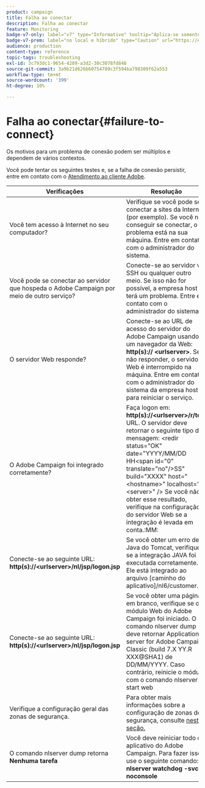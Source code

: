 ```yaml
---
product: campaign
title: Falha ao conectar
description: Falha ao conectar
feature: Monitoring
badge-v7-only: label="v7" type="Informative" tooltip="Aplica-se somente ao Campaign Classic v7"
badge-v7-prem: label="no local e híbrido" type="Caution" url="https://experienceleague.adobe.com/docs/campaign-classic/using/installing-campaign-classic/architecture-and-hosting-models/hosting-models-lp/hosting-models.html?lang=pt-BR" tooltip="Aplica-se somente a implantações locais e híbridas"
audience: production
content-type: reference
topic-tags: troubleshooting
exl-id: 3c793dc1-9654-4289-a3d2-30c3078fd848
source-git-commit: 3a9b21d626b60754789c3f594ba798309f62a553
workflow-type: tm+mt
source-wordcount: '399'
ht-degree: 10%

---
```


# Falha ao conectar{#failure-to-connect}



Os motivos para um problema de conexão podem ser múltiplos e dependem de vários contextos.

Você pode tentar os seguintes testes e, se a falha de conexão persistir, entre em contato com o [Atendimento ao cliente Adobe](https://helpx.adobe.com/br/enterprise/admin-guide.html/enterprise/using/support-for-experience-cloud.ug.html).



<table> 
<thead> 
<tr> 
<th>Verificações<br /> </th> 
<th>Resolução<br /> </th> 
</tr> 
</thead> 
<tbody> 
<tr> 
<td>Você tem acesso à Internet no seu computador?</td> 
<td>Verifique se você pode se conectar a sites da Internet (por exemplo). Se você não conseguir se conectar, o problema está na sua máquina. Entre em contato com o administrador do sistema.</td>
</tr>
<tr> 
<td>Você pode se conectar ao servidor que hospeda o Adobe Campaign por meio de outro serviço?</td> 
<td>Conecte-se ao servidor via SSH ou qualquer outro meio. Se isso não for possível, a empresa host terá um problema. Entre em contato com o administrador do sistema.</td>
</tr>
<tr> 
<td>O servidor Web responde?</td> 
<td>Conecte-se ao URL de acesso do servidor do Adobe Campaign usando um navegador da Web: <b>http(s):// &lt;urlserver&gt;</b>. Se não responder, o servidor Web é interrompido na máquina. Entre em contato com o administrador do sistema da empresa host para reiniciar o serviço.</td>
</tr>
<tr> 
<td>O Adobe Campaign foi integrado corretamente?</td> 
<td>Faça logon em: <b>http(s)://&lt;urlserver&gt;/r/test</b> URL. O servidor deve retornar o seguinte tipo de mensagem: &lt;redir status="OK" date="YYYY/MM/DD HH&lt;span id="0" translate="no"/&gt;SS" build="XXXX" host="&lt;hostname&gt;" localhost="&lt;server&gt;" /&gt;
Se você não obter esse resultado, verifique na configuração do servidor Web se a integração é levada em conta.:MM:</td>
</tr>
<tr> 
<td>Conecte-se ao seguinte URL: <b>http(s)://&lt;urlserver&gt;/nl/jsp/logon.jsp</b></td>
<td>Se você obter um erro de Java do Tomcat, verifique se a integração JAVA foi executada corretamente. Ele está integrado ao arquivo [caminho do aplicativo]/nl6/customer.sh</td>
</tr>
<tr> 
<td>Conecte-se ao seguinte URL: <b>http(s)://&lt;urlserver&gt;/nl/jsp/logon.jsp</b></td>
<td>Se você obter uma página em branco, verifique se o módulo Web do Adobe Campaign foi iniciado. O comando nlserver dump deve retornar Application server for Adobe Campaign Classic (build 7.X YY.R XXX@SHA1) de DD/MM/YYYY. Caso contrário, reinicie o módulo com o comando nlserver start web</td>
</tr>
<tr>
<td>Verifique a configuração geral das zonas de segurança.</td>
<td>Para obter mais informações sobre a configuração de zonas de segurança, consulte <a href="https://experienceleague.adobe.com/docs/campaign-classic/using/installing-campaign-classic/additional-configurations/configuring-campaign-server.html#configuring-campaign-server"/>nesta seção.</a></td>
</tr>
<tr>
<td>O comando nlserver dump retorna <b>Nenhuma tarefa</b></td>
<td>Você deve reiniciar todo o aplicativo do Adobe Campaign. Para fazer isso, use o seguinte comando: <b>nlserver watchdog -svc -noconsole</b></td>
</tr>
</tbody> 
</table>
